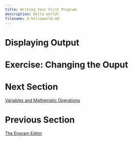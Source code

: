 ```yaml
---
title: Writing Your First Program
description: Hello world!
filename: 4-helloworld.md
---
```


# Displaying Output

# Exercise: Changing the Ouput

# Next Section
[Variables and Mathematic Operations](5-variables.md)

# Previous Section
[The Engram Editor](3-editor.md)